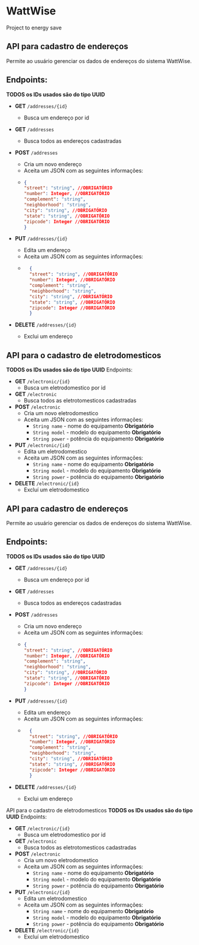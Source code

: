 # WattWise
Project to energy save

## API para cadastro de endereços
Permite ao usuário gerenciar os dados de endereços do sistema WattWise.

## Endpoints:

**TODOS os IDs usados são do tipo UUID**
* **GET** `/addresses/{id}`
    * Busca um endereço por id
*  **GET** `/addresses`
    * Busca todos as endereços cadastradas
* **POST** `/addresses`
    * Cria um novo endereço
    * Aceita um JSON com as seguintes informações:
    * ```json
      {
      "street": "string", //OBRIGATÓRIO 
      "number": Integer, //OBRIGATÓRIO
      "complement": "string",
      "neighborhood": "string",
      "city": "string", //OBRIGATÓRIO
      "state": "string", //OBRIGATÓRIO
      "zipcode": Integer //OBRIGATÓRIO
      }
      ```

* **PUT** `/addresses/{id}`
    * Edita um endereço
    * Aceita um JSON com as seguintes informações:
  * ```json
      {
      "street": "string", //OBRIGATÓRIO
      "number": Integer, //OBRIGATÓRIO
      "complement": "string", 
      "neighborhood": "string", 
      "city": "string", //OBRIGATÓRIO
      "state": "string", //OBRIGATÓRIO
      "zipcode": Integer //OBRIGATÓRIO
      }
      ```
* **DELETE** `/addresses/{id}`
    * Exclui um endereço

## API para o cadastro de eletrodomesticos
**TODOS os IDs usados são do tipo UUID**
Endpoints:

* **GET** `/electronic/{id}`
    * Busca um eletrodomestico por id
*  **GET** `/electronic`
    * Busca todos as eletrotomesticos cadastradas
* **POST** `/electronic`
    * Cria um novo eletrodomestico
    * Aceita um JSON com as seguintes informações:
        * `String name` - nome do equipamento **Obrigatório**
        * `String model` - modelo do equipamento **Obrigatório**
        * `String power` - potência do equipamento  **Obrigatório**
* **PUT** `/electronic/{id}`
    * Edita um eletrodomestico
    * Aceita um JSON com as seguintes informações:
        * `String name` - nome do equipamento **Obrigatório**
        * `String model` - modelo do equipamento **Obrigatório**
        * `String power` - potência do equipamento  **Obrigatório**
* **DELETE** `/electronic/{id}`
    *  Excluí um eletrodomestico

## API para cadastro de endereços
Permite ao usuário gerenciar os dados de endereços do sistema WattWise.

## Endpoints:

**TODOS os IDs usados são do tipo UUID**
* **GET** `/addresses/{id}`
    * Busca um endereço por id
*  **GET** `/addresses`
    * Busca todos as endereços cadastradas
* **POST** `/addresses`
    * Cria um novo endereço
    * Aceita um JSON com as seguintes informações:
    * ```json
      {
      "street": "string", //OBRIGATÓRIO 
      "number": Integer, //OBRIGATÓRIO
      "complement": "string",
      "neighborhood": "string",
      "city": "string", //OBRIGATÓRIO
      "state": "string", //OBRIGATÓRIO
      "zipcode": Integer //OBRIGATÓRIO
      }
      ```

* **PUT** `/addresses/{id}`
    * Edita um endereço
    * Aceita um JSON com as seguintes informações:
  * ```json
      {
      "street": "string", //OBRIGATÓRIO
      "number": Integer, //OBRIGATÓRIO
      "complement": "string", 
      "neighborhood": "string", 
      "city": "string", //OBRIGATÓRIO
      "state": "string", //OBRIGATÓRIO
      "zipcode": Integer //OBRIGATÓRIO
      }
      ```
* **DELETE** `/addresses/{id}`
    *  Exclui um endereço

API para o cadastro de eletrodomesticos
**TODOS os IDs usados são do tipo UUID**
Endpoints:

* **GET** `/electronic/{id}`
    * Busca um eletrodomestico por id
*  **GET** `/electronic`
    * Busca todos as eletrotomesticos cadastradas
* **POST** `/electronic`
    * Cria um novo eletrodomestico
    * Aceita um JSON com as seguintes informações:
        * `String name` - nome do equipamento **Obrigatório**
        * `String model` - modelo do equipamento **Obrigatório**
        * `String power` - potência do equipamento  **Obrigatório**
* **PUT** `/electronic/{id}`
    * Edita um eletrodomestico
    * Aceita um JSON com as seguintes informações:
        * `String name` - nome do equipamento **Obrigatório**
        * `String model` - modelo do equipamento **Obrigatório**
        * `String power` - potência do equipamento  **Obrigatório**
* **DELETE** `/electronic/{id}`
    *  Excluí um eletrodomestico